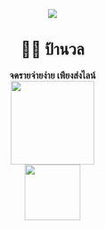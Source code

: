 <div align="center">
  <img src="https://www.rabbitrepo.com/parnuan.gif" />
  <h1 align="center">👵🏼 ป้านวล</h1> 
  <h3 align="center" style="margin: 0;">จดรายจ่ายง่าย เพียงส่งไลน์</h3>
  <a href="https://lin.ee/dy5jPF0"> <!-- Replace with your desired URL -->
    <img src="https://khanoykorshabu.com/wp-content/uploads/2018/11/add-line-icon.png" width="150px" />
  </a>
</div>

<div align="center">
  <a href="https://spiffy-snowplow-54e.notion.site/Parnuan-dd50996391b54cb6a8a2325f9eee871d"> 
    <img src="https://www.golfgooroo.com/wp-content/uploads/2008/04/learn-more-button-png-learn-more-button-rainwater-1024.png" width="100px" />
  </a>
</div>

